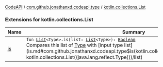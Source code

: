 [CodeAPI](../../index.md) / [com.github.jonathanxd.codeapi.type](../index.md) / [kotlin.collections.List](.)

### Extensions for kotlin.collections.List

| Name | Summary |
|---|---|
| [is](is.md) | `fun `[`List`](https://kotlinlang.org/api/latest/jvm/stdlib/kotlin.collections/-list/index.html)`<Type>.is(list: `[`List`](https://kotlinlang.org/api/latest/jvm/stdlib/kotlin.collections/-list/index.html)`<Type>): `[`Boolean`](https://kotlinlang.org/api/latest/jvm/stdlib/kotlin/-boolean/index.html)<br>Compares this list of [Type](#) with [input type list](is.md#com.github.jonathanxd.codeapi.type$is(kotlin.collections.List((java.lang.reflect.Type)), kotlin.collections.List((java.lang.reflect.Type)))/list) |
